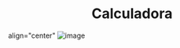 <h1 align="center"> Calculadora</h1>

align="center" ![image](https://github.com/williangabriell/calculadora/assets/102621293/d6236813-444a-43df-9f70-650ee81dbadd)
